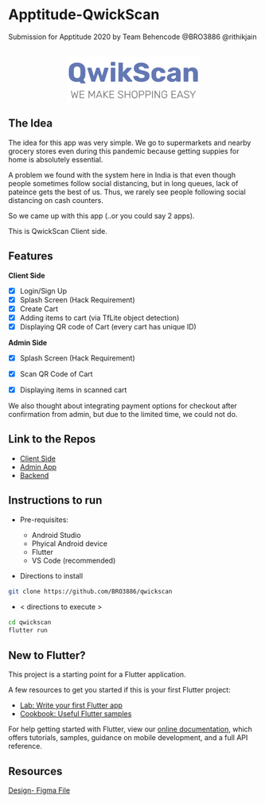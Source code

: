 # Apptitude-QwickScan
Submission for Apptitude 2020 by Team Behencode @BRO3886 @rithikjain

<div align="center">
<br>
<img src="https://raw.githubusercontent.com/BRO3886/qwickscan/master/screenshots/banner.png?token=AJQCPIWOA6QY4T3LH3CRENK7E3LYQ">
</div>

## The Idea

The idea for this app was very simple. We go to supermarkets and nearby grocery stores even during this pandemic because getting suppies for home is absolutely essential.

A problem we found with the system here in India is that even though people sometimes follow social distancing, but in long queues, lack of pateince gets the best of us. Thus, we rarely see people following social distancing on cash counters.

So we came up with this app (..or you could say 2 apps). 

This is QwickScan Client side.

## Features

**Client Side**

- [x]  Login/Sign Up
- [x]  Splash Screen (Hack Requirement)
- [x]  Create Cart
- [x]  Adding items to cart (via TfLite object detection)
- [x]  Displaying QR code of Cart (every cart has unique ID)

**Admin Side**

- [x]  Splash Screen (Hack Requirement)
- [x]  Scan QR Code of Cart
- [x]  Displaying items in scanned cart


We also thought about integrating payment options for checkout after confirmation from admin, but due to the limited time, we could not do.

## Link to the Repos

* [Client Side](https://github.com/BRO3886/qwickscan)
* [Admin App](https://github.com/rithikjain/qwikscan-admin-app)
* [Backend](https://github.com/rithikjain/qwikscan-backend)



## Instructions to run

* Pre-requisites:
	- Android Studio
	- Phyical Android device
    - Flutter
    - VS Code (recommended)

* Directions to install
```bash
git clone https://github.com/BRO3886/qwickscan
```

* < directions to execute >

```bash
cd qwickscan
flutter run
```



## New to Flutter?
This project is a starting point for a Flutter application.

A few resources to get you started if this is your first Flutter project:

- [Lab: Write your first Flutter app](https://flutter.dev/docs/get-started/codelab)
- [Cookbook: Useful Flutter samples](https://flutter.dev/docs/cookbook)

For help getting started with Flutter, view our
[online documentation](https://flutter.dev/docs), which offers tutorials,
samples, guidance on mobile development, and a full API reference.


## Resources

[Design- Figma File](https://www.figma.com/file/GnB8hOq9JGvUX5EfHZV8fU/Apptitude?node-id=3%3A5)

